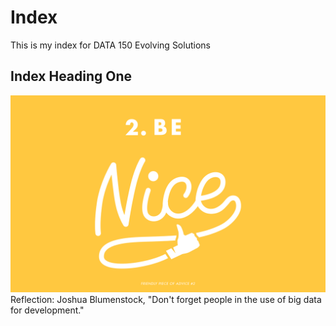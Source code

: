 # Index

This is my index for DATA 150 Evolving Solutions

## Index Heading One

![](details.png)
Reflection: Joshua Blumenstock, "Don't forget people in the use of big data for development."
